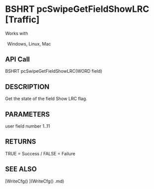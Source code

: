 # BSHRT pcSwipeGetFieldShowLRC [Traffic]

Works with <p class="s1" style="padding-top: 2pt;padding-left: 5pt;text-indent: 0pt;text-align: left;"><a name="bookmark323">&zwnj;</a>Windows, Linux, Mac<a name="bookmark324">&zwnj;</a></p>

## API Call
BSHRT pcSwipeGetFieldShowLRC(WORD field)
## DESCRIPTION
Get the state of the field Show LRC flag.

## PARAMETERS
user field number 1..11

## RETURNS
TRUE = Success / FALSE = Failure

## SEE ALSO
[WriteCfg() ](WriteCfg() .md)
